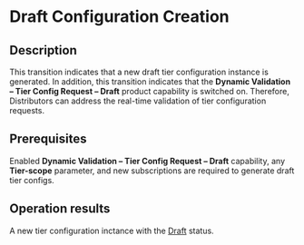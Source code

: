 # Draft Configuration Creation
## Description
This transition indicates that a new draft tier configuration instance is generated. In addition, this transition indicates that the **Dynamic Validation – Tier Config Request – Draft** product capability is switched on. Therefore, Distributors can address the real-time validation of tier configuration requests. 
## Prerequisites
Enabled **Dynamic Validation – Tier Config Request – Draft** capability, any **Tier-scope** parameter, and new subscriptions are required to generate draft tier configs.
## Operation results
A new tier configuration inctance with the [Draft](s-a-draft.html) status.